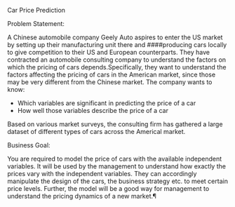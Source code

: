 Car Price Prediction 


Problem Statement:

A Chinese automobile company Geely Auto aspires to enter the US market by setting up their manufacturing unit there and ####producing cars locally to give competition to their US and European counterparts.
They have contracted an automobile consulting company to understand the factors on which the pricing of cars depends.Specifically, they want to understand the factors affecting the pricing of cars in the American market, since those may be very different from the Chinese market. The company wants to know:

- Which variables are significant in predicting the price of a car
- How well those variables describe the price of a car

Based on various market surveys, the consulting firm has gathered a large dataset of different types of cars across the Americal market.





Business Goal:

You are required to model the price of cars with the available independent variables. It will be used by the management to understand how exactly the prices vary with the independent variables. They can accordingly manipulate the design of the cars, the business strategy etc. to meet certain price levels. Further, the model will be a good way for management to understand the pricing dynamics of a new market.¶
